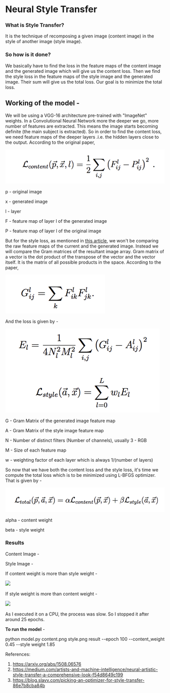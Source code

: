 <h1> Neural Style Transfer </h1>
 
<h3> What is Style Transfer? </h3>
It is the technique of recomposing a given image (content image) in the style of another image (style image).

<h3> So how is it done? </h3>
We basically have to find the loss in the feature maps of the content image and the generated image which will give us the content loss. Then we find the style loss in the feature maps of the style image and the generated image. Their sum will give us the total loss. Our goal is to minimize the total loss. 

<h2> Working of the model - </h2>
We will be using a VGG-16 architecture pre-trained with "ImageNet" weights. 
In a Convolutional Neural Network more the deeper we go, more number of features are extracted. This means the image starts becoming definite (the main subject is extracted). So in order to find the content loss, we need feature maps of the deeper layers .i.e. the hidden layers close to the output. According to the original paper, 


![](/images/contentloss.png)

p - original image 

x - generated image 

l - layer

F - feature map of layer l of the generated image 

P - feature map of layer l of the original image 

But for the style loss, as mentioned in [this article](https://medium.com/artists-and-machine-intelligence/neural-artistic-style-transfer-a-comprehensive-look-f54d8649c199), we won't be comparing the raw feature maps of the current and the generated image. Instead we will compare the Gram matrices of the resultant image array. Gram matrix of a vector is the dot product of the transpose of the vector and the vector itself. It is the matrix of all possible products in the space. According to the paper, 

![](/images/grammatrix.png)


And the loss is given by - 

![](/images/styleloss.png)


G - Gram Matrix of the generated image feature map

A - Gram Matrix of the style image feature map

N - Number of distinct filters (Number of channels), usually 3 - RGB

M - Size of each feature map

w - weighting factor of each layer which is always 1/(number of layers)


So now that we have both the content loss and the style loss, it's time we compute the total loss which is to be minimized using L-BFGS optimizer. That is given by - 

![](/images/totalloss.png)

alpha - content weight

beta - style weight

<h3> Results </h3>

Content Image - 


Style Image - 



If content weight is more than style weight - 

![](/images/cms.gif)


If style weight is more than content weight - 

![](/images/smc.gif)


As I executed it on a CPU, the process was slow. So I stopped it after around 25 epochs. 

**To run the model** - 

python model.py content.png style.png result --epoch 100 --content_weight 0.45 --style weight 1.85


References:
1. https://arxiv.org/abs/1508.06576
2. https://medium.com/artists-and-machine-intelligence/neural-artistic-style-transfer-a-comprehensive-look-f54d8649c199
3. https://blog.slavv.com/picking-an-optimizer-for-style-transfer-86e7b8cba84b
